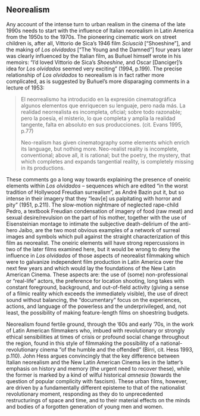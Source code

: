 ﻿## Neorealism

Any account of the intense turn to urban realism in the cinema of the late 1990s needs to start with the influence of Italian neorealism in Latin America from the 1950s to the 1970s. The pioneering cinematic work on street children is, after all, Vittorio de Sica’s 1946 film *Sciuscià* \[“Shoeshine”\], and the making of *Los olvidados* \[“The Young and the Damned”\] four years later was clearly influenced by the Italian film, as Buñuel himself wrote in his memoirs: “I’d loved Vittorio de Sica’s *Shoeshine*, and Oscar \[Danciger\]’s idea for *Los olvidados* seemed very exciting” (1994, p.199). The precise relationship of *Los olvidados* to neorealism is in fact rather more complicated, as is suggested by Buñuel’s more disparaging comments in a lecture of 1953:

> El neorrealismo ha introducido en la expresión cinematográfica algunos elementos que enriquecen su lenguaje, pero nada más. La realidad neorrealista es incompleta, oficial; sobre todo razonable; pero la poesía, el misterio, lo que completa y amplía la realidad tangente, falta en absoluto en sus producciones. (cit. Evans 1995, p.77)
>
> Neo-realism has given cinematography some elements which enrich its language, but nothing more. Neo-realist reality is incomplete, conventional; above all, it is rational; but the poetry, the mystery, that which completes and expands tangential reality, is completely missing in its productions.

These comments go a long way towards explaining the presence of oneiric elements within *Los olvidados* – sequences which are edited “in the worst tradition of Hollywood Freudian surrealism”, as André Bazin put it, but so intense in their imagery that they “leav\[e\] us palpitating with horror and pity” (1951, p.211). The slow-motion nightmare of neglected rape-child Pedro, a textbook Freudian condensation of imagery of food (raw meat) and sexual desire/revulsion on the part of his mother, together with the use of Eisensteinian montage to intimate the subjective death-delirium of the anti-hero Jaibo, are the two most obvious examples of a network of surreal images and symbols which pull against the straight characterization of this film as neorealist. The oneiric elements will have strong repercussions in two of the later films examined here, but it would be wrong to deny the influence in *Los olvidados* of those aspects of neorealist filmmaking which were to galvanize independent film production in Latin America over the next few years and which would lay the foundations of the New Latin American Cinema. These aspects are: the use of (some) non-professional or “real-life” actors, the preference for location shooting, long takes with constant foreground, background, and out-of-field activity (giving a sense of a filmic reality which exceeds the immediately visible), the use of direct sound without balancing, the “documentary” focus on the experiences, actions, and language of the powerless and the underprivileged, and, not least, the possibility of making feature-length films on shoestring budgets.

Neorealism found fertile ground, through the ’60s and early ’70s, in the work of Latin American filmmakers who, imbued with revolutionary or strongly ethical sensibilities at times of crisis or profound social change throughout the region, found in this style of filmmaking the possibility of a national-revolutionary cinema “of the humble and the offended” (Birri, cit. Hess 1993, p.110). John Hess argues convincingly that the key difference between Italian neorealism and the New Latin American Cinema lies in the latter’s emphasis on history and memory (the urgent need to recover these), while the former is marked by a kind of wilful historical *amnesia* (towards the question of popular complicity with fascism). These urban films, however, are driven by a fundamentally different episteme to that of the nationalist revolutionary moment, responding as they do to unprecedented restructurings of space and time, and to their material effects on the minds and bodies of a forgotten generation of young men and women.

